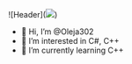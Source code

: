 ![Header](<a href="https://gifs.alphacoders.com/gifs/view/209343"><img src="https://giffiles.alphacoders.com/209/209343.gif"></a>)

- 👋 Hi, I’m @Oleja302
- 👀 I’m interested in C#, C++
- 🌱 I’m currently learning C++

